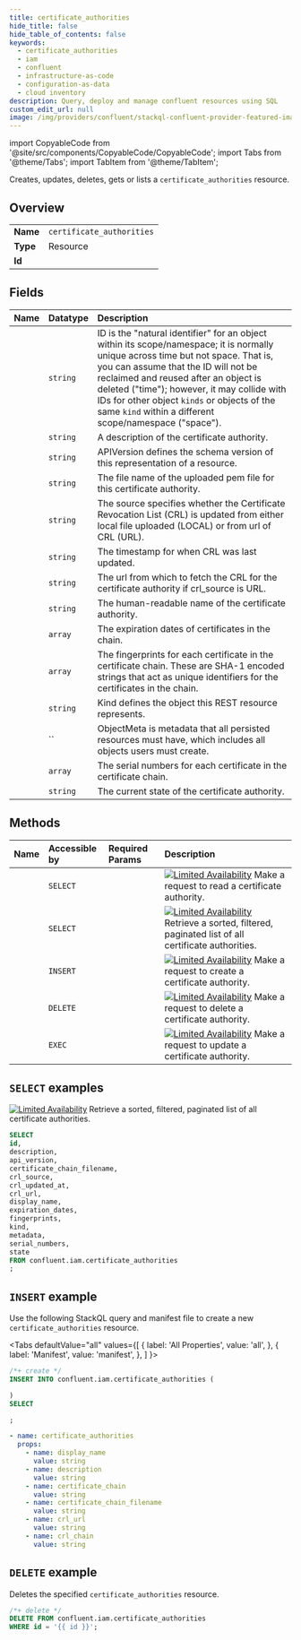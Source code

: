 ```yaml
---
title: certificate_authorities
hide_title: false
hide_table_of_contents: false
keywords:
  - certificate_authorities
  - iam
  - confluent
  - infrastructure-as-code
  - configuration-as-data
  - cloud inventory
description: Query, deploy and manage confluent resources using SQL
custom_edit_url: null
image: /img/providers/confluent/stackql-confluent-provider-featured-image.png
---
```


import CopyableCode from '@site/src/components/CopyableCode/CopyableCode';
import Tabs from '@theme/Tabs';
import TabItem from '@theme/TabItem';

Creates, updates, deletes, gets or lists a <code>certificate_authorities</code> resource.

## Overview
<table><tbody>
<tr><td><b>Name</b></td><td><code>certificate_authorities</code></td></tr>
<tr><td><b>Type</b></td><td>Resource</td></tr>
<tr><td><b>Id</b></td><td><CopyableCode code="confluent.iam.certificate_authorities" /></td></tr>
</tbody></table>

## Fields
| Name | Datatype | Description |
|:-----|:---------|:------------|
| <CopyableCode code="id" /> | `string` | ID is the "natural identifier" for an object within its scope/namespace; it is normally unique across time but not space. That is, you can assume that the ID will not be reclaimed and reused after an object is deleted ("time"); however, it may collide with IDs for other object `kinds` or objects of the same `kind` within a different scope/namespace ("space"). |
| <CopyableCode code="description" /> | `string` | A description of the certificate authority. |
| <CopyableCode code="api_version" /> | `string` | APIVersion defines the schema version of this representation of a resource. |
| <CopyableCode code="certificate_chain_filename" /> | `string` | The file name of the uploaded pem file for this certificate authority. |
| <CopyableCode code="crl_source" /> | `string` | The source specifies whether the Certificate Revocation List (CRL) is updated from either local file uploaded (LOCAL) or from url of CRL (URL). |
| <CopyableCode code="crl_updated_at" /> | `string` | The timestamp for when CRL was last updated. |
| <CopyableCode code="crl_url" /> | `string` | The url from which to fetch the CRL for the certificate authority if crl_source is URL. |
| <CopyableCode code="display_name" /> | `string` | The human-readable name of the certificate authority. |
| <CopyableCode code="expiration_dates" /> | `array` | The expiration dates of certificates in the chain. |
| <CopyableCode code="fingerprints" /> | `array` | The fingerprints for each certificate in the certificate chain. These are SHA-1 encoded strings that act as unique identifiers for the certificates in the chain. |
| <CopyableCode code="kind" /> | `string` | Kind defines the object this REST resource represents. |
| <CopyableCode code="metadata" /> | `` | ObjectMeta is metadata that all persisted resources must have, which includes all objects users must create. |
| <CopyableCode code="serial_numbers" /> | `array` | The serial numbers for each certificate in the certificate chain. |
| <CopyableCode code="state" /> | `string` | The current state of the certificate authority. |

## Methods
| Name | Accessible by | Required Params | Description |
|:-----|:--------------|:----------------|:------------|
| <CopyableCode code="get_iam_v2certificate_authority" /> | `SELECT` | <CopyableCode code="id" /> | [![Limited Availability](https://img.shields.io/badge/Lifecycle%20Stage-Limited%20Availability-%2345c6e8)](#section/Versioning/API-Lifecycle-Policy) Make a request to read a certificate authority. |
| <CopyableCode code="list_iam_v2certificate_authorities" /> | `SELECT` | <CopyableCode code="" /> | [![Limited Availability](https://img.shields.io/badge/Lifecycle%20Stage-Limited%20Availability-%2345c6e8)](#section/Versioning/API-Lifecycle-Policy) Retrieve a sorted, filtered, paginated list of all certificate authorities. |
| <CopyableCode code="create_iam_v2certificate_authority" /> | `INSERT` | <CopyableCode code="" /> | [![Limited Availability](https://img.shields.io/badge/Lifecycle%20Stage-Limited%20Availability-%2345c6e8)](#section/Versioning/API-Lifecycle-Policy) Make a request to create a certificate authority. |
| <CopyableCode code="delete_iam_v2certificate_authority" /> | `DELETE` | <CopyableCode code="id" /> | [![Limited Availability](https://img.shields.io/badge/Lifecycle%20Stage-Limited%20Availability-%2345c6e8)](#section/Versioning/API-Lifecycle-Policy) Make a request to delete a certificate authority. |
| <CopyableCode code="update_iam_v2certificate_authority" /> | `EXEC` | <CopyableCode code="id" /> | [![Limited Availability](https://img.shields.io/badge/Lifecycle%20Stage-Limited%20Availability-%2345c6e8)](#section/Versioning/API-Lifecycle-Policy) Make a request to update a certificate authority. |

## `SELECT` examples

[![Limited Availability](https://img.shields.io/badge/Lifecycle%20Stage-Limited%20Availability-%2345c6e8)](#section/Versioning/API-Lifecycle-Policy) Retrieve a sorted, filtered, paginated list of all certificate authorities.


```sql
SELECT
id,
description,
api_version,
certificate_chain_filename,
crl_source,
crl_updated_at,
crl_url,
display_name,
expiration_dates,
fingerprints,
kind,
metadata,
serial_numbers,
state
FROM confluent.iam.certificate_authorities
;
```
## `INSERT` example

Use the following StackQL query and manifest file to create a new <code>certificate_authorities</code> resource.

<Tabs
    defaultValue="all"
    values={[
        { label: 'All Properties', value: 'all', },
        { label: 'Manifest', value: 'manifest', },
    ]
}>
<TabItem value="all">

```sql
/*+ create */
INSERT INTO confluent.iam.certificate_authorities (

)
SELECT 

;
```
</TabItem>
<TabItem value="manifest">

```yaml
- name: certificate_authorities
  props:
    - name: display_name
      value: string
    - name: description
      value: string
    - name: certificate_chain
      value: string
    - name: certificate_chain_filename
      value: string
    - name: crl_url
      value: string
    - name: crl_chain
      value: string

```
</TabItem>
</Tabs>

## `DELETE` example

Deletes the specified <code>certificate_authorities</code> resource.

```sql
/*+ delete */
DELETE FROM confluent.iam.certificate_authorities
WHERE id = '{{ id }}';
```
